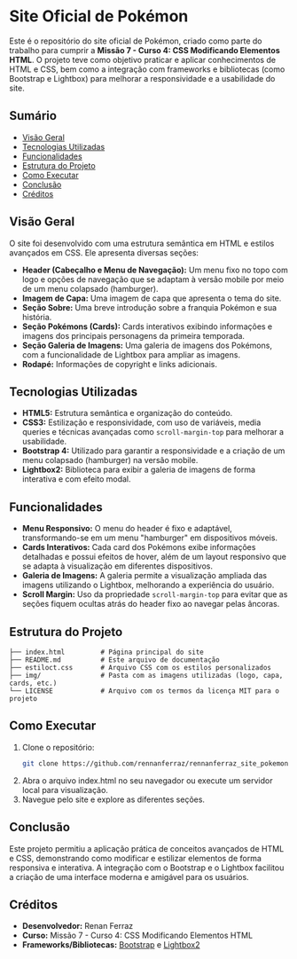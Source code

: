 # Site Oficial de Pokémon

Este é o repositório do site oficial de Pokémon, criado como parte do trabalho para cumprir a **Missão 7 - Curso 4: CSS Modificando Elementos HTML**. O projeto teve como objetivo praticar e aplicar conhecimentos de HTML e CSS, bem como a integração com frameworks e bibliotecas (como Bootstrap e Lightbox) para melhorar a responsividade e a usabilidade do site.

## Sumário

- [Visão Geral](#visão-geral)
- [Tecnologias Utilizadas](#tecnologias-utilizadas)
- [Funcionalidades](#funcionalidades)
- [Estrutura do Projeto](#estrutura-do-projeto)
- [Como Executar](#como-executar)
- [Conclusão](#conclusão)
- [Créditos](#créditos)

## Visão Geral

O site foi desenvolvido com uma estrutura semântica em HTML e estilos avançados em CSS. Ele apresenta diversas seções:

- **Header (Cabeçalho e Menu de Navegação):** Um menu fixo no topo com logo e opções de navegação que se adaptam à versão mobile por meio de um menu colapsado (hamburger).
- **Imagem de Capa:** Uma imagem de capa que apresenta o tema do site.
- **Seção Sobre:** Uma breve introdução sobre a franquia Pokémon e sua história.
- **Seção Pokémons (Cards):** Cards interativos exibindo informações e imagens dos principais personagens da primeira temporada.
- **Seção Galeria de Imagens:** Uma galeria de imagens dos Pokémons, com a funcionalidade de Lightbox para ampliar as imagens.
- **Rodapé:** Informações de copyright e links adicionais.

## Tecnologias Utilizadas

- **HTML5:** Estrutura semântica e organização do conteúdo.
- **CSS3:** Estilização e responsividade, com uso de variáveis, media queries e técnicas avançadas como `scroll-margin-top` para melhorar a usabilidade.
- **Bootstrap 4:** Utilizado para garantir a responsividade e a criação de um menu colapsado (hamburger) na versão mobile.
- **Lightbox2:** Biblioteca para exibir a galeria de imagens de forma interativa e com efeito modal.

## Funcionalidades

- **Menu Responsivo:** O menu do header é fixo e adaptável, transformando-se em um menu "hamburger" em dispositivos móveis.
- **Cards Interativos:** Cada card dos Pokémons exibe informações detalhadas e possui efeitos de hover, além de um layout responsivo que se adapta à visualização em diferentes dispositivos.
- **Galeria de Imagens:** A galeria permite a visualização ampliada das imagens utilizando o Lightbox, melhorando a experiência do usuário.
- **Scroll Margin:** Uso da propriedade `scroll-margin-top` para evitar que as seções fiquem ocultas atrás do header fixo ao navegar pelas âncoras.

## Estrutura do Projeto

```
├── index.html         # Página principal do site
├── README.md          # Este arquivo de documentação
├── estiloct.css       # Arquivo CSS com os estilos personalizados
├── img/               # Pasta com as imagens utilizadas (logo, capa, cards, etc.)
└── LICENSE            # Arquivo com os termos da licença MIT para o projeto
```

## Como Executar

1. Clone o repositório:
   ```bash
   git clone https://github.com/rennanferraz/rennanferraz_site_pokemon.git
2. Abra o arquivo index.html no seu navegador ou execute um servidor local para visualização.
3. Navegue pelo site e explore as diferentes seções.

## Conclusão
Este projeto permitiu a aplicação prática de conceitos avançados de HTML e CSS, demonstrando como modificar e estilizar elementos de forma responsiva e interativa. A integração com o Bootstrap e o Lightbox facilitou a criação de uma interface moderna e amigável para os usuários.

## Créditos
- **Desenvolvedor:** Renan Ferraz
- **Curso:** Missão 7 - Curso 4: CSS Modificando Elementos HTML
- **Frameworks/Bibliotecas:** [Bootstrap](https://getbootstrap.com/) e [Lightbox2](https://lokeshdhakar.com/projects/lightbox2/)
